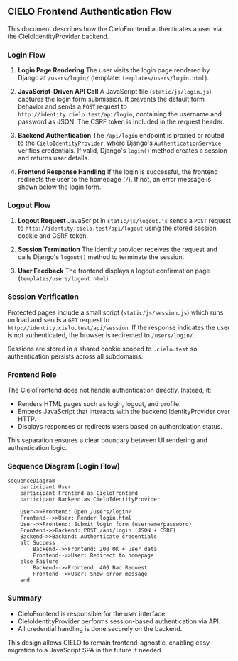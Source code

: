 ## CIELO Frontend Authentication Flow

This document describes how the CieloFrontend authenticates a user via the CieloIdentityProvider backend.

### Login Flow

1. **Login Page Rendering**
   The user visits the login page rendered by Django at `/users/login/` (template: `templates/users/login.html`).

2. **JavaScript-Driven API Call**
   A JavaScript file (`static/js/login.js`) captures the login form submission. It prevents the default form behavior and sends a `POST` request to `http://identity.cielo.test/api/login`, containing the username and password as JSON. The CSRF token is included in the request header.

3. **Backend Authentication**
   The `/api/login` endpoint is proxied or routed to the `CieloIdentityProvider`, where Django's `AuthenticationService` verifies credentials. If valid, Django's `login()` method creates a session and returns user details.

4. **Frontend Response Handling**
   If the login is successful, the frontend redirects the user to the homepage (`/`). If not, an error message is shown below the login form.

### Logout Flow

1. **Logout Request**
   JavaScript in `static/js/logout.js` sends a `POST` request to `http://identity.cielo.test/api/logout` using the stored session cookie and CSRF token.

2. **Session Termination**
   The identity provider receives the request and calls Django's `logout()` method to terminate the session.

3. **User Feedback**
   The frontend displays a logout confirmation page (`templates/users/logout.html`).

### Session Verification

Protected pages include a small script (`static/js/session.js`) which runs on load and sends a `GET` request to `http://identity.cielo.test/api/session`. If the response indicates the user is not authenticated, the browser is redirected to `/users/login/`.

Sessions are stored in a shared cookie scoped to `.cielo.test` so authentication persists across all subdomains.

### Frontend Role

The CieloFrontend does not handle authentication directly. Instead, it:

* Renders HTML pages such as login, logout, and profile.
* Embeds JavaScript that interacts with the backend IdentityProvider over HTTP.
* Displays responses or redirects users based on authentication status.

This separation ensures a clear boundary between UI rendering and authentication logic.

### Sequence Diagram (Login Flow)

```mermaid
sequenceDiagram
    participant User
    participant Frontend as CieloFrontend
    participant Backend as CieloIdentityProvider

    User->>Frontend: Open /users/login/
    Frontend-->>User: Render login.html
    User->>Frontend: Submit login form (username/password)
    Frontend->>Backend: POST /api/login (JSON + CSRF)
    Backend->>Backend: Authenticate credentials
    alt Success
        Backend-->>Frontend: 200 OK + user data
        Frontend-->>User: Redirect to homepage
    else Failure
        Backend-->>Frontend: 400 Bad Request
        Frontend-->>User: Show error message
    end
```

### Summary

* CieloFrontend is responsible for the user interface.
* CieloIdentityProvider performs session-based authentication via API.
* All credential handling is done securely on the backend.

This design allows CIELO to remain frontend-agnostic, enabling easy migration to a JavaScript SPA in the future if needed.

